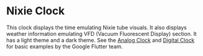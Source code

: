# Nixie Clock

This clock displays the time emulating Nixie tube visuals.
It also displays weather information emulating VFD (Vacuum Fluorescent Display) section.
It has a light theme and a dark theme.
See the [Analog Clock](../analog_clock) and [Digital Clock](../digital_clock) for basic examples by the Google Flutter team.
